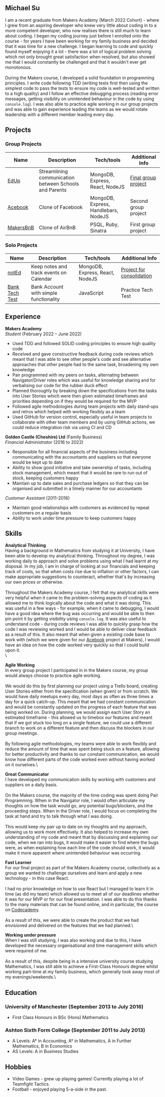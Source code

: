 ## Michael Su
I am a recent graduate from Makers Academy (March 2022 Cohort) - where I grew from an aspiring developer who knew very little about coding in to a more competent developer, who now realises there is still much to learn about coding. I began my coding journey just before I enrolled onto the course - for years I have been working for my family business and decided that it was time for a new challenge. I began learning to code and quickly found myself enjoying it a lot - there was a lot of logical problem solving which not only brought great satisfaction when resolved, but also showed me that I would constantly be challenged and that it wouldn't ever get monotonous.\
\
During the Makers course, I developed a solid foundation in programming principles. I write code following TDD (writing tests first then using the simplest code to pass the tests to ensure my code is well-tested and written to a high quality) and I follow an effective debugging process (reading error messages, getting visibility on unintended behaviour in the code by using `console.log`). I was also able to practice agile working in our group projects and was able to gain experience leading the teams as we would rotate leadership with a different member leading every day.

## Projects
### Group Projects
| Name                         | Description       | Tech/tools        | Additional Info |
| ---------------------------- | ----------------- | ----------------- | --------------- |
| [EdUp](https://github.com/jmcnally17/EdUp) | Streamlining communication between Schools and Parents  | MongoDB, Express, React, NodeJS | [Final group project](https://youtu.be/MnX0ePaLG-I?t=181)
| [Acebook](https://github.com/jmcnally17/acebook-zark-muckerberg) | Clone of Facebook | MongoDB, Express, Handlebars, NodeJS |Second group project |
| [MakersBnB](https://github.com/monenavarro/makers_bnb) | Clone of AirBnB | PSQL, Ruby, Sinatra |First group project |

### Solo Projects
| Name                         | Description       | Tech/tools        | Additional Info |
| ---------------------------- | ----------------- | ----------------- | --------------- |
| [notEd](https://github.com/mcsuGH/notEdApp) | Keep notes and track events on Calendar | MongoDB, Express, React, NodeJS |[Project for consolidation](https://www.youtube.com/watch?v=JeeGaNxC-Lc) |
| [Bank Tech Test](https://github.com/mcsuGH/Bank-Tech-Test) | Bank Account with simple functionality  | JavaScript |Practice Tech Test |

## Experience
**Makers Academy**  
_Student_ (February 2022 – June 2022)
- Used TDD and followed SOLID coding principles to ensure high quality code
- Received and gave constructive feedback during code reviews which meant that I was able to see other people's code and see alternative approaches that other people had to the same task, broadening my own knowledge
- Pair programmed with my peers on tasks, alternating between Navigator/Driver roles which was useful for knowledge sharing and for verbalising our code for the rubber duck effect
- Planned thoroughly by breaking down the specifications from the tasks into User Stories which were then given estimated timeframes and priorities depending on if they would be required for the MVP
- Followed agile methodologies during team projects with daily stand-ups and retros which helped with working flexibly as a team
- Used GitHub for version control, especially useful in team projects to collaborate with other team members and by using GitHub actions, we could reduce integration risk via using CI and CD

**Golden Castle (Cheshire) Ltd** (Family Business)\
_Financial Administrator_ (2016 to 2022) 
- Responsible for all financial aspects of the business including communicating with the accountants and suppliers so that everyone would be kept up to date
- Ability to show good initiative and take ownership of tasks, including stock management, which meant that it would be rare to run out of stock, keeping customers happy
- Maintain up to date sales and purchase ledgers so that they can be organised and submitted in a timely manner for our accountants

_Customer Assistant_ (2011-2016)
- Maintain good relationships with customers as evidenced by repeat customers on a regular basis
- Ability to work under time pressure to keep customers happy

## Skills
**Analytical Thinking**\
Having a background in Mathematics from studying it at University, I have been able to develop my analytical thinking. Throughout my degree, I was working daily to approach and solve problems using what I had learnt at my disposal. In my job, I am in charge of looking at our financials and keeping track of costs, so that when costs rise due to inflation or other factors, I can make appropriate suggestions to counteract, whether that's by increasing our own prices or otherwise.\
\
Throughout the Makers Academy course, I felt that my analytical skills were very helpful when it came to the problem-solving aspects of coding as it allowed me to think logically about the code and what it was doing. This was useful in a few ways - for example, when it came to debugging, I would have a good idea where the bug was occurring and would be able to then pin point it by getting visibility using `console.log`. It was also useful to understand code - during code reviews I was able to quickly grasp how the code I was reviewing worked and I would be able to deliver clear feedback as a result of this. It also meant that when given a existing code base to work with (which we were given for our [Acebook](https://github.com/jmcnally17/acebook-zark-muckerberg) project at Makers), I would have an idea on how the code worked very quickly so that I could build upon it.\
\

**Agile Working**\
In every group project I participated in in the Makers course, my group would always choose to practice agile working.\
\
We would do this by first planning our project using a Trello board, creating User Stories either from the specification (when given) or from scratch. We would have daily meetups every day, most days as often as three times a day for a quick catch-up. This meant that we had constant communication and would be constantly updated on the progress of each feature that was being worked on. During planning, we would assign each User Story an estimated timeframe - this allowed us to timebox our features and meant that if we got stuck too long on a single feature, we could use a different branch to work on a different feature and then discuss the blockers in our group meetings.\
\
By following agile methodologies, my teams were able to work flexibly and reduce the amount of time that was spent being stuck on a feature, allowing for better productivity and thanks to our constant communication, we would know how different parts of the code worked even without having worked on it ourselves.\

**Great Communicator**\
I have developed my communication skills by working with customers and suppliers on a daily basis.\
\
On the Makers course, the majority of the time coding was spent doing Pair Programming. When in the Navigator role, I would often articulate my thoughts on how the task would go, any potential bugs/blockers, and the proceeding steps. When in the Driver role, I would focus on completing the task at hand and try to talk through what I was doing.\
\
This would keep my pair up to date on my thoughts and my approach, allowing us to work more effectively. It also helped to increase my own understanding of my code and meant that by discussing and explaining our code, when we ran into bugs, it would make it easier to find where the bugs were, as when explaining how each line of the code should work, it would make it more apparent where unintended behaviour was occurring. 

**Fast Learner**\
For our final project as part of the Makers Academy course, collectively as a group we wanted to challenge ourselves and learn and apply a new technology - in this case React.\
\
I had no prior knowledge on how to use React but I managed to learn it in time (as did my team) which allowed us to meet all of our deadlines whether it was for our MVP or for our final presentation. I was able to do this thanks to the many materials that can be found online, and in particular, the course on [Codecademy](https://www.codecademy.com/learn/react-101).\
\
As a result of this, we were able to create the product that we had envisioned and delivered on the features that we had planned.\

**Working under pressure**\
When I was still studying, I was also working and due to this, I have developed the necessary organisational and time management skills which were required of me.\
\
As a result of this, despite being in a intensive university course studying Mathematics, I was still able to achieve a First-Class Honours degree whilst working part-time at my family business, which generally took away most of my evenings/weekends.\

## Education
### University of Manchester (September 2013 to July 2016)
- First Class Honours in BSc (Hons) Mathematics 

### Ashton Sixth Form College (September 2011 to July 2013)
- A Levels: A* in Accounting, A* in Mathematics, A in Further Mathematics, B in Economics
- AS Levels: A in Business Studies

## Hobbies
- Video Games - grew up playing games! Currently playing a lot of Teamfight Tactics.
- Football - enjoyed playing 5-a-side in the past.

